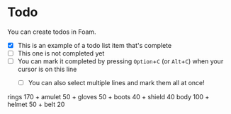 # Todo

You can create todos in Foam.

- [x] This is an example of a todo list item that's complete
- [ ] This one is not completed yet
- [ ] You can mark it completed by pressing `Option`+`C` (or `Alt`+`C`) when your cursor is on this line
  - [ ] You can also select multiple lines and mark them all at once!


rings 170 + 
amulet 50 + 
gloves 50 + 
boots 40 + 
shield 40 
body 100 + 
helmet 50 + 
belt 20
